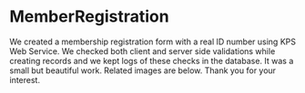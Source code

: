 # MemberRegistration
We created a membership registration form with a real ID number using KPS Web Service. We checked both client and server side validations while creating records and we kept logs of these checks in the database. It was a small but beautiful work. Related images are below. Thank you for your interest.
